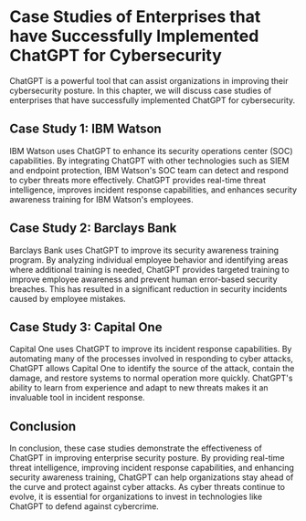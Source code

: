 Case Studies of Enterprises that have Successfully Implemented ChatGPT for Cybersecurity
=================================================================================================================================================

ChatGPT is a powerful tool that can assist organizations in improving their cybersecurity posture. In this chapter, we will discuss case studies of enterprises that have successfully implemented ChatGPT for cybersecurity.

Case Study 1: IBM Watson
------------------------

IBM Watson uses ChatGPT to enhance its security operations center (SOC) capabilities. By integrating ChatGPT with other technologies such as SIEM and endpoint protection, IBM Watson's SOC team can detect and respond to cyber threats more effectively. ChatGPT provides real-time threat intelligence, improves incident response capabilities, and enhances security awareness training for IBM Watson's employees.

Case Study 2: Barclays Bank
---------------------------

Barclays Bank uses ChatGPT to improve its security awareness training program. By analyzing individual employee behavior and identifying areas where additional training is needed, ChatGPT provides targeted training to improve employee awareness and prevent human error-based security breaches. This has resulted in a significant reduction in security incidents caused by employee mistakes.

Case Study 3: Capital One
-------------------------

Capital One uses ChatGPT to improve its incident response capabilities. By automating many of the processes involved in responding to cyber attacks, ChatGPT allows Capital One to identify the source of the attack, contain the damage, and restore systems to normal operation more quickly. ChatGPT's ability to learn from experience and adapt to new threats makes it an invaluable tool in incident response.

Conclusion
----------

In conclusion, these case studies demonstrate the effectiveness of ChatGPT in improving enterprise security posture. By providing real-time threat intelligence, improving incident response capabilities, and enhancing security awareness training, ChatGPT can help organizations stay ahead of the curve and protect against cyber attacks. As cyber threats continue to evolve, it is essential for organizations to invest in technologies like ChatGPT to defend against cybercrime.
